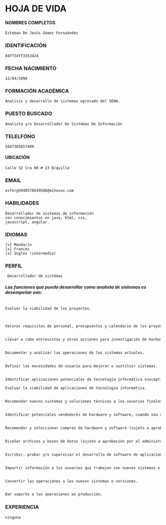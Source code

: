 # HOJA DE VIDA

#### NOMBRES COMPLETOS

    Esteban De Jesús Gómez Fernaández

### IDENTIFICACIÓN

    84YT34YT3353424

### FECHA NACIMIENTO

    12/04/1998

### FORMACIÓN ACADÉMICA

    Analisis y desarrollo de sistemas egresado del SENA.

### PUESTO BUSCADO

    Analista y/o Desarrollador De Sistémas De Información

### TELELFÓNO

    5647385657489

#### UBICACIÓN

    Calle 32 Cra 90 # 23 B/quilla

### EMAIL

    esfergh948578549586@mihouse.com

### HABILIDADES

    Desarrollador de sistemas de información
    con conocimientos en java, html, css,
    javascript, angular.

### IDIOMAS

    [x] Mandarín
    [x] Francés
    [x] Inglés (intermedio)

### PERFIL

     Desarrollador de sistémas

##### Las funciones que puedo desarrollar como analista de sistemas es desempeñar son:

```HTML

Evaluar la viabilidad de los proyectos.



Valorar requisitos de personal, presupuestos y calendario de los proyectos de desarrollo y mantenimiento de sistemas.


Llevar a cabo entrevistas y otras acciones para investigación de hechos.


Documentar y analizar las operaciones de los sistemas actuales.


Definir las necesidades de usuario para mejorar o sustituir sistemas.


Identificar aplicaciones potenciales de tecnología informática susceptibles de satisfacer estas necesidades.

Evaluar la viabilidad de aplicaciones de tecnología informática.


Recomendar nuevos sistemas y soluciones técnicas a los usuarios finales y los directivos.


Identificar potenciales vendedores de hardware y software, cuando sea apropiado.


Recomendar y seleccionar compras de hardware y software (sujeto a aprobación). Diseñar entradas, salidas, diálogos interactivos, flujos y procedimientos de los sistemas.


Diseñar archivos y bases de datos (sujeto a aprobación por el administrador de datos).


Escribir, probar y/o supervisar el desarrollo de software de aplicaciones.


Impartir información a los usuarios que trabajen con nuevos sistemas o versiones.


Convertir las operaciones a los nuevos sistemas o versiones.


Dar soporte a las operaciones en producción.
```

### EXPERIENCIA 
    ninguna